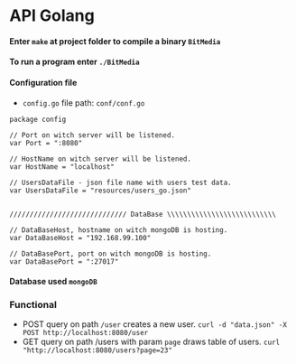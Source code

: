 # API Golang

#### Enter `make` at project folder to compile a binary `BitMedia`

#### To run a program enter `./BitMedia`

#### Configuration file
- `config.go` file path: `conf/conf.go`

```golang
package config

// Port on witch server will be listened.
var Port = ":8080"

// HostName on witch server will be listened.
var HostName = "localhost"

// UsersDataFile - json file name with users test data.
var UsersDataFile = "resources/users_go.json"


///////////////////////////// DataBase \\\\\\\\\\\\\\\\\\\\\\\\\\\

// DataBaseHost, hostname on witch mongoDB is hosting.
var DataBaseHost = "192.168.99.100"

// DataBasePort, port on witch mongoDB is hosting.
var DataBasePort = ":27017"
```

#### Database used `mongoDB`

### Functional
- POST query on path `/user` creates a new user.
`curl -d "data.json" -X POST http://localhost:8080/user`
- GET query on path /users with param `page` draws table of users.
`curl "http://localhost:8080/users?page=23"`

